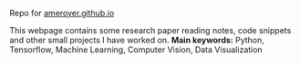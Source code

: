 Repo for [ameroyer.github.io](http://ameroyer.github.io)

This webpage contains some  research paper reading notes, code snippets and other small projects I have worked on. 
**Main keywords:** Python, Tensorflow, Machine Learning, Computer Vision, Data Visualization
